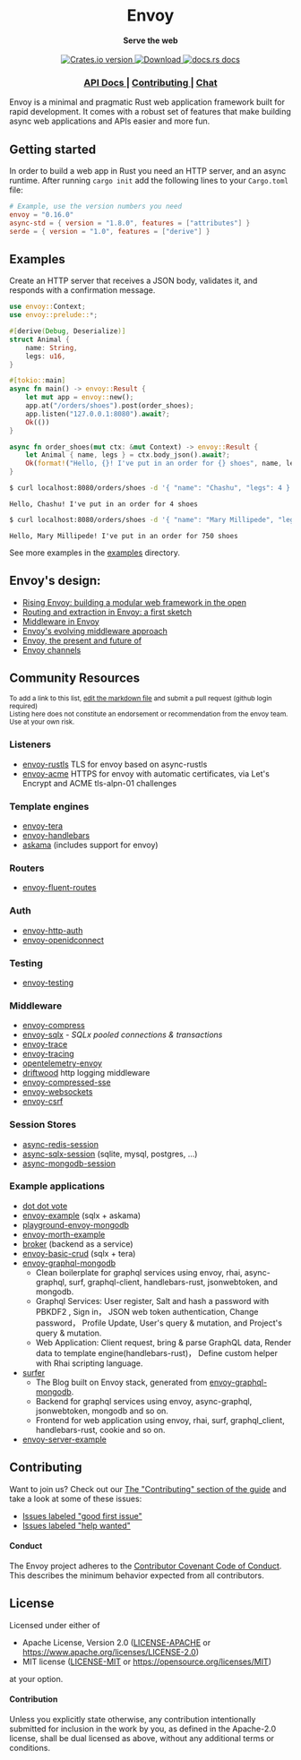 <h1 align="center">Envoy</h1>
<div align="center">
 <strong>
   Serve the web
 </strong>
</div>

<br />

<div align="center">
  <!-- Crates version -->
  <a href="https://crates.io/crates/envoy">
    <img src="https://img.shields.io/crates/v/envoy.svg?style=flat-square"
    alt="Crates.io version" />
  </a>
  <!-- Downloads -->
  <a href="https://crates.io/crates/envoy">
    <img src="https://img.shields.io/crates/d/envoy.svg?style=flat-square"
      alt="Download" />
  </a>
  <!-- docs.rs docs -->
  <a href="https://docs.rs/envoy">
    <img src="https://img.shields.io/badge/docs-latest-blue.svg?style=flat-square"
      alt="docs.rs docs" />
  </a>
</div>

<div align="center">
  <h3>
    <a href="https://docs.rs/envoy">
      API Docs
    </a>
    <span> | </span>
    <a href="https://github.com/http-rs/envoy/blob/main/.github/CONTRIBUTING.md">
      Contributing
    </a>
    <span> | </span>
    <a href="https://discord.gg/x2gKzst">
      Chat
    </a>
  </h3>
</div>

Envoy is a minimal and pragmatic Rust web application framework built for
rapid development. It comes with a robust set of features that make building
async web applications and APIs easier and more fun.

## Getting started

In order to build a web app in Rust you need an HTTP server, and an async
runtime. After running `cargo init` add the following lines to your
`Cargo.toml` file:

```toml
# Example, use the version numbers you need
envoy = "0.16.0"
async-std = { version = "1.8.0", features = ["attributes"] }
serde = { version = "1.0", features = ["derive"] }
```

## Examples

Create an HTTP server that receives a JSON body, validates it, and responds
with a confirmation message.

```rust
use envoy::Context;
use envoy::prelude::*;

#[derive(Debug, Deserialize)]
struct Animal {
    name: String,
    legs: u16,
}

#[tokio::main]
async fn main() -> envoy::Result {
    let mut app = envoy::new();
    app.at("/orders/shoes").post(order_shoes);
    app.listen("127.0.0.1:8080").await?;
    Ok(())
}

async fn order_shoes(mut ctx: &mut Context) -> envoy::Result {
    let Animal { name, legs } = ctx.body_json().await?;
    Ok(format!("Hello, {}! I've put in an order for {} shoes", name, legs).into())
}
```

```sh
$ curl localhost:8080/orders/shoes -d '{ "name": "Chashu", "legs": 4 }'
```
```text
Hello, Chashu! I've put in an order for 4 shoes
```

```sh
$ curl localhost:8080/orders/shoes -d '{ "name": "Mary Millipede", "legs": 750 }'
```
```text
Hello, Mary Millipede! I've put in an order for 750 shoes
```

See more examples in the [examples](https://github.com/http-rs/envoy/tree/main/examples) directory.

## Envoy's design:
- [Rising Envoy: building a modular web framework in the open](https://rustasync.github.io/team/2018/09/11/envoy.html)
- [Routing and extraction in Envoy: a first sketch](https://rustasync.github.io/team/2018/10/16/envoy-routing.html)
- [Middleware in Envoy](https://rustasync.github.io/team/2018/11/07/envoy-middleware.html)
- [Envoy's evolving middleware approach](https://rustasync.github.io/team/2018/11/27/envoy-middleware-evolution.html)
- [Envoy, the present and future of](https://blog.yoshuawuyts.com/envoy/)
- [Envoy channels](https://blog.yoshuawuyts.com/envoy-channels/)

## Community Resources
<sub>To add a link to this list, [edit the markdown
file](https://github.com/http-rs/envoy/edit/main/README.md) and
submit a pull request (github login required)</sub><br/><sup>Listing here
does not constitute an endorsement or recommendation from the envoy
team. Use at your own risk.</sup>

### Listeners
* [envoy-rustls](https://github.com/http-rs/envoy-rustls) TLS for envoy based on async-rustls
* [envoy-acme](https://github.com/http-rs/envoy-acme) HTTPS for envoy with automatic certificates, via Let's Encrypt and ACME tls-alpn-01 challenges

### Template engines
* [envoy-tera](https://github.com/jbr/envoy-tera)
* [envoy-handlebars](https://github.com/No9/envoy-handlebars)
* [askama](https://github.com/djc/askama) (includes support for envoy)

### Routers
* [envoy-fluent-routes](https://github.com/mendelt/envoy-fluent-routes)

### Auth
* [envoy-http-auth](https://github.com/chrisdickinson/envoy-http-auth)
* [envoy-openidconnect](https://github.com/malyn/envoy-openidconnect)

### Testing
* [envoy-testing](https://github.com/jbr/envoy-testing)

### Middleware
* [envoy-compress](https://github.com/Fishrock123/envoy-compress)
* [envoy-sqlx](https://github.com/eaze/envoy-sqlx) - _SQLx pooled connections & transactions_
* [envoy-trace](https://github.com/no9/envoy-trace)
* [envoy-tracing](https://github.com/ethanboxx/envoy-tracing)
* [opentelemetry-envoy](https://github.com/asaaki/opentelemetry-envoy)
* [driftwood](https://github.com/jbr/driftwood) http logging middleware
* [envoy-compressed-sse](https://github.com/Yarn/envoy_compressed_sse)
* [envoy-websockets](https://github.com/http-rs/envoy-websockets)
* [envoy-csrf](https://github.com/malyn/envoy-csrf)

### Session Stores
* [async-redis-session](https://github.com/jbr/async-redis-session)
* [async-sqlx-session](https://github.com/jbr/async-sqlx-session) (sqlite, mysql, postgres, ...)
* [async-mongodb-session](https://github.com/yoshuawuyts/async-mongodb-session/)

### Example applications
* [dot dot vote](https://github.com/rtyler/dotdotvote/)
* [envoy-example](https://github.com/jbr/envoy-example) (sqlx + askama)
* [playground-envoy-mongodb](https://github.com/yoshuawuyts/playground-envoy-mongodb)
* [envoy-morth-example](https://github.com/No9/envoy-morth-example/)
* [broker](https://github.com/apibillme/broker/) (backend as a service)
* [envoy-basic-crud](https://github.com/pepoviola/envoy-basic-crud) (sqlx + tera)
* [envoy-graphql-mongodb](https://github.com/zzy/envoy-graphql-mongodb)
  - Clean boilerplate for graphql services using envoy, rhai, async-graphql, surf, graphql-client, handlebars-rust, jsonwebtoken, and mongodb.
  - Graphql Services: User register, Salt and hash a password with PBKDF2 , Sign in， JSON web token authentication, Change password， Profile Update, User's query & mutation, and Project's query & mutation.
  - Web Application: Client request, bring & parse GraphQL data, Render data to template engine(handlebars-rust)， Define custom helper with Rhai scripting language.
* [surfer](https://github.com/zzy/surfer)
  - The Blog built on Envoy stack, generated from [envoy-graphql-mongodb](https://github.com/zzy/envoy-graphql-mongodb).
  - Backend for graphql services using envoy, async-graphql, jsonwebtoken, mongodb and so on.
  - Frontend for web application using envoy, rhai, surf, graphql_client, handlebars-rust, cookie and so on.
* [envoy-server-example](https://github.com/Lomect/envoy-server-example)

## Contributing
Want to join us? Check out our [The "Contributing" section of the
guide][contributing] and take a look at some of these issues:

- [Issues labeled "good first issue"][good-first-issue]
- [Issues labeled "help wanted"][help-wanted]

#### Conduct

The Envoy project adheres to the [Contributor Covenant Code of
Conduct](https://github.com/http-rs/envoy/blob/main/.github/CODE_OF_CONDUCT.md).
This describes the minimum behavior expected from all contributors.

## License

Licensed under either of

- Apache License, Version 2.0 ([LICENSE-APACHE](LICENSE-APACHE) or https://www.apache.org/licenses/LICENSE-2.0)
- MIT license ([LICENSE-MIT](LICENSE-MIT) or https://opensource.org/licenses/MIT)

at your option.

#### Contribution

Unless you explicitly state otherwise, any contribution intentionally submitted
for inclusion in the work by you, as defined in the Apache-2.0 license, shall be
dual licensed as above, without any additional terms or conditions.

[releases]: https://github.com/http-rs/envoy/releases
[contributing]: https://github.com/http-rs/envoy/blob/main/.github/CONTRIBUTING.md
[good-first-issue]: https://github.com/http-rs/envoy/labels/good%20first%20issue
[help-wanted]: https://github.com/http-rs/envoy/labels/help%20wanted
